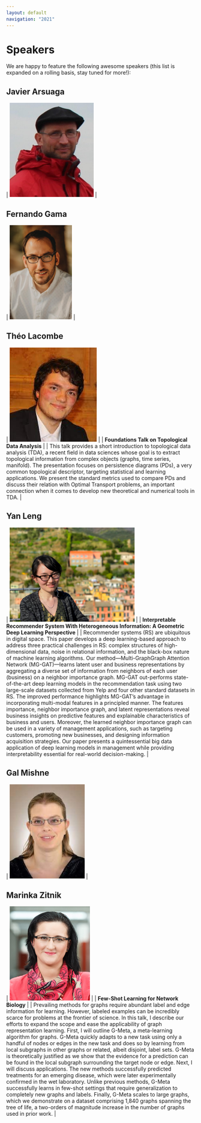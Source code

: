 ```yaml
---
layout: default
navigation: "2021"
---
```


# Speakers

We are happy to feature the following awesome speakers&nbsp;(this list
is expanded on a rolling basis, stay tuned for more!):

## Javier Arsuaga

| <img src="/assets/images/speakers/ja.jpg" alt="Javier Arsuaga" height="250px" /> |

## Fernando Gama

| <img src="/assets/images/speakers/fg.jpg" alt="Fernando Gama" height="250px" /> |

## Théo Lacombe 

| <img src="/assets/images/speakers/tl.jpg" alt="Théo Lacombe" height="250px" /> |
| **Foundations Talk on Topological Data Analysis** |
| This talk provides a short introduction to topological data analysis (TDA), a recent field in data sciences whose goal is to extract topological information from complex objects (graphs, time series, manifold). The presentation focuses on persistence diagrams (PDs), a very common topological descriptor, targeting statistical and learning applications. We present the standard metrics used to compare PDs and discuss their relation with Optimal Transport problems, an important connection when it comes to develop new theoretical and numerical tools in TDA. |

## Yan Leng

| <img src="/assets/images/speakers/yl.jpg" alt="Yan Leng" height="250px" /> |
| **Interpretable Recommender System With Heterogeneous Information: A Geometric Deep Learning Perspective** |
| Recommender systems (RS) are ubiquitous in digital space. This paper develops a deep learning-based approach to address three practical challenges in RS: complex structures of high-dimensional data, noise in relational information, and the black-box nature of machine learning algorithms. Our method—Multi-GraphGraph Attention Network (MG-GAT)—learns latent user and business representations by aggregating a diverse set of information from neighbors of each user (business) on a neighbor importance graph. MG-GAT out-performs state-of-the-art deep learning models in the recommendation task using two large-scale datasets collected from Yelp and four other standard datasets in RS. The improved performance highlights MG-GAT’s advantage in incorporating multi-modal features in a principled manner. The features importance, neighbor importance graph, and latent representations reveal business insights on predictive features and explainable characteristics of business and users. Moreover, the learned neighbor importance graph can be used in a variety of management applications, such as targeting customers, promoting new businesses, and designing information acquisition strategies. Our paper presents a quintessential big data application of deep learning models in management while providing interpretability essential for real-world decision-making. |

## Gal Mishne

| <img src="/assets/images/speakers/gm.jpg" alt="Gal Mishne" height="250px" /> |

## Marinka Zitnik

| <img src="/assets/images/speakers/mz.jpg" alt="Marinka Zitnik" height="250px" /> |
| **Few-Shot Learning for Network Biology** |
| Prevailing methods for graphs require abundant label and edge information for learning. However, labeled examples can be incredibly scarce for problems at the frontier of science. In this talk, I describe our efforts to expand the scope and ease the applicability of graph representation learning. First, I will outline G-Meta, a meta-learning algorithm for graphs. G-Meta quickly adapts to a new task using only a handful of nodes or edges in the new task and does so by learning from local subgraphs in other graphs or related, albeit disjoint, label sets.  G-Meta is theoretically justified as we show that the evidence for a prediction can be found in the local subgraph surrounding the target node or edge. Next, I will discuss applications. The new methods successfully predicted treatments for an emerging disease, which were later experimentally confirmed in the wet laboratory. Unlike previous methods, G-Meta successfully learns in few-shot settings that require generalization to completely new graphs and labels. Finally, G-Meta scales to large graphs, which we demonstrate on a dataset comprising 1,840 graphs spanning the tree of life, a two-orders of magnitude increase in the number of graphs used in prior work. |
